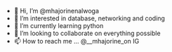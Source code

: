 - 👋 Hi, I’m @mhajorinenalwoga
- 👀 I’m interested in database, networking and coding
- 🌱 I’m currently learning python
- 💞️ I’m looking to collaborate on everything possible
- 📫 How to reach me ...
@__mhajorine_on IG
<!---
mhajorinenalwoga/mhajorinenalwoga is a ✨ special ✨ repository because its `README.md` (this file) appears on your GitHub profile.
You can click the Preview link to take a look at your changes.
--->

